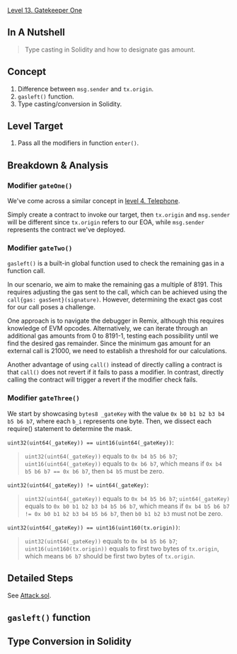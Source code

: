 [Level 13. Gatekeeper One](https://ethernaut.openzeppelin.com/level/0xb5858B8EDE0030e46C0Ac1aaAedea8Fb71EF423C)

## In A Nutshell

> Type casting in Solidity and how to designate gas amount.

## Concept

1. Difference between `msg.sender` and `tx.origin`.
2. `gasleft()` function.
3. Type casting/conversion in Solidity.

## Level Target

1. Pass all the modifiers in function `enter()`.

## Breakdown & Analysis

### Modifier `gateOne()`
We've come across a similar concept in [level 4. Telephone](https://github.com/timou0911/Ethernaut_Writeup/blob/main/04.%20Telephone%20%E2%98%85%E2%98%86%E2%98%86%E2%98%86%E2%98%86/README.md).

Simply create a contract to invoke our target, then `tx.origin` and `msg.sender` will be different since `tx.origin` refers to our EOA, while `msg.sender` represents the contract we've deployed.

### Modifier `gateTwo()`
`gasleft()` is a built-in global function used to check the remaining gas in a function call.

In our scenario, we aim to make the remaining gas a multiple of 8191. This requires adjusting the gas sent to the call, which can be achieved using the `call{gas: gasSent}(signature)`. However, determining the exact gas cost for our call poses a challenge.

One approach is to navigate the debugger in Remix, although this requires knowledge of EVM opcodes. Alternatively, we can iterate through an additional gas amounts from 0 to 8191-1, testing each possibility until we find the desired gas remainder. Since the minimum gas amount for an external call is 21000, we need to establish a threshold for our calculations.

Another advantage of using `call()` instead of directly calling a contract is that `call()` does not revert if it fails to pass a modifier. In contrast, directly calling the contract will trigger a revert if the modifier check fails.

### Modifier `gateThree()`
We start by showcasing `bytes8 _gateKey` with the value `0x b0 b1 b2 b3 b4 b5 b6 b7`, where each `b_i` represents one byte. Then, we dissect each require() statement to determine the mask.

`uint32(uint64(_gateKey)) == uint16(uint64(_gateKey))`:

>`uint32(uint64(_gateKey))` equals to `0x b4 b5 b6 b7`; `uint16(uint64(_gateKey))` equals to `0x b6 b7`, which means if `0x b4 b5 b6 b7 == 0x b6 b7`, then `b4 b5` must be zero.

`uint32(uint64(_gateKey)) != uint64(_gateKey)`:

>`uint32(uint64(_gateKey))` equals to `0x b4 b5 b6 b7`; `uint64(_gateKey)` equals to `0x b0 b1 b2 b3 b4 b5 b6 b7`, which means if `0x b4 b5 b6 b7 != 0x b0 b1 b2 b3 b4 b5 b6 b7`, then `b0 b1 b2 b3` must not be zero.

`uint32(uint64(_gateKey)) == uint16(uint160(tx.origin))`:

>`uint32(uint64(_gateKey))` equals to `0x b4 b5 b6 b7`; `uint16(uint160(tx.origin))` equals to first two bytes of `tx.origin`, which means `b6 b7` should be first two bytes of `tx.origin`.

## Detailed Steps

See [Attack.sol](https://github.com/timou0911/Ethernaut_Writeup/blob/main/13.%20Gatekeeper%20One%20%E2%98%85%E2%98%85%E2%98%85%E2%98%85%E2%98%86/Attack.sol).

## `gasleft()` function

## Type Conversion in Solidity
